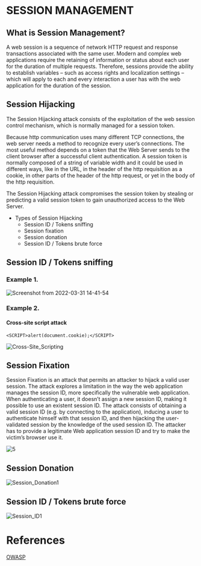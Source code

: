 # SESSION MANAGEMENT

## What is Session Management?
A web session is a sequence of network HTTP request and response transactions associated with the same user. Modern and complex web applications require the retaining of information or status about each user for the duration of multiple requests. Therefore, sessions provide the ability to establish variables – such as access rights and localization settings – which will apply to each and every interaction a user has with the web application for the duration of the session.

## Session Hijacking
The Session Hijacking attack consists of the exploitation of the web session control mechanism, which is normally managed for a session token.

Because http communication uses many different TCP connections, the web server needs a method to recognize every user’s connections. The most useful method depends on a token that the Web Server sends to the client browser after a successful client authentication. A session token is normally composed of a string of variable width and it could be used in different ways, like in the URL, in the header of the http requisition as a cookie, in other parts of the header of the http request, or yet in the body of the http requisition.

The Session Hijacking attack compromises the session token by stealing or predicting a valid session token to gain unauthorized access to the Web Server.

  - Types of Session Hijacking
      - Session ID / Tokens sniffing
      - Session fixation
      - Session donation
      - Session ID / Tokens brute force

## Session ID / Tokens sniffing

### Example 1.  
![Screenshot from 2022-03-31 14-41-54](https://user-images.githubusercontent.com/101032811/161021190-0d08b552-4dc2-4a90-8f87-913da1340a1e.png)

### Example 2.
#### Cross-site script attack
    <SCRIPT>alert(document.cookie);</SCRIPT>
![Cross-Site_Scripting](https://user-images.githubusercontent.com/101032811/161023314-0f61b6a2-0c15-4a5b-8b60-dd68fea88e95.png)

## Session Fixation

Session Fixation is an attack that permits an attacker to hijack a valid user session. The attack explores a limitation in the way the web application manages the session ID, more specifically the vulnerable web application. When authenticating a user, it doesn’t assign a new session ID, making it possible to use an existent session ID. The attack consists of obtaining a valid session ID (e.g. by connecting to the application), inducing a user to authenticate himself with that session ID, and then hijacking the user-validated session by the knowledge of the used session ID. The attacker has to provide a legitimate Web application session ID and try to make the victim’s browser use it.

![5](https://user-images.githubusercontent.com/101032811/161234484-1036e61a-21bf-40bc-bc2e-fd47b57b4f91.png)

## Session Donation

![Session_Donation1](https://user-images.githubusercontent.com/101032811/161236381-8a4f1091-4ce3-4566-a059-5d2a1a5df472.png)

## Session ID / Tokens brute force

![Session_ID1](https://user-images.githubusercontent.com/101032811/161240781-7a2e910e-5e1f-42f7-a506-411729fd1de5.png)

# References

[OWASP](https://cheatsheetseries.owasp.org/cheatsheets/Session_Management_Cheat_Sheet.html)
